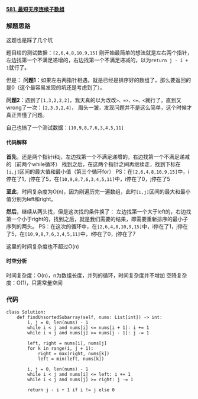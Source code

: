 **[581. 最短无序连续子数组](https://leetcode-cn.com/problems/shortest-unsorted-continuous-subarray/)**


### 解题思路
这题也是踩了几个坑

题目给的测试数据：`[2,6,4,8,10,9,15]`
刚开始最简单的想法就是左右两个指针，
左边找第一个不满足递增的，右边找第一个不满足递减的，以为`return j - i + 1`就行了。

但是：
**问题1**：如果左右两指针相遇，就是已经是排序好的数组了，那么要返回的是0（这个最容易发现的坑还是考虑到了）。

**问题2**：遇到了`[1,3,2,2,2]`，我天真的以为改改`>、=>、<=、<`就行了，直到又wrong了一次：`[2,3,3,2,4]`，
眉头一皱，发现问题并不是这么简单，这个时候才真正弄懂了问题。

自己也搞了一个测试数据：`[10,9,8,7,6,3,4,5,11]`

#### 代码解释
**首先**，还是两个指针i和j，左边找第一个不满足递增的，右边找第一个不满足递减的（前两个while循环）
找到之后，在这两个指针之间再继续走，找到下标在`[i,j]`区间的最大值和最小值（第三个循环for）
PS：在`[2,6,4,8,10,9,15]`中，i停在了1，j停在了5，在`[10,9,8,7,6,3,4,5,11]`中，i停在了0，j停在了5

**至此**，时间复杂度为O(n)，因为刚遍历完一遍数组，此时`[i,j]`区间的最大和最小值分别为left和right。

**然后**，继续从两头找，但是这次找的条件换了：
左边找第一个大于left的，右边找第一个小于right的，找到之后，就是我们需要的结果，即需要重新排序的最小子序列的两头。
PS：在这次的循环中，在`[2,6,4,8,10,9,15]`中，i停在了1，j停在了5，在`[10,9,8,7,6,3,4,5,11]`中，i停在了0，j停在了7

这里的时间复杂度也不超过O(n)

#### 时空分析
时间复杂度：O(n)，n为数组长度，并列的循环，时间复杂度并不增加
空降复杂度：O(1)，只需常量空间

### 代码

```python3
class Solution:
    def findUnsortedSubarray(self, nums: List[int]) -> int:
        i, j = 0, len(nums) - 1
        while i < j and nums[i] <= nums[i + 1]: i += 1
        while i < j and nums[j] >= nums[j - 1]: j -= 1

        left, right = nums[i], nums[j]
        for k in range(i, j + 1):
            right = max(right, nums[k])
            left = min(left, nums[k])

        i, j = 0, len(nums) - 1
        while i < j and nums[i] <= left: i += 1
        while i < j and nums[j] >= right: j -= 1

        return j - i + 1 if i != j else 0

```
